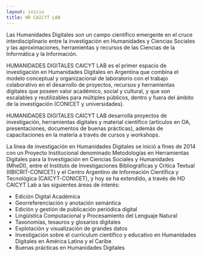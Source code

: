 ```yaml
---
layout: inicio
title: HD CAICYT LAB
---
```


Las Humanidades Digitales son un campo científico emergente en el cruce interdisciplinario entre la investigación en Humanidades y Ciencias Sociales y las aproximaciones, herramientas y recursos de las Ciencias de la Informática y la Información. 

HUMANIDADES DIGITALES CAICYT LAB es el primer espacio de investigación en Humanidades Digitales en Argentina que combina el modelo conceptual y organizacional de laboratorio con el trabajo colaborativo en el desarrollo de proyectos, recursos y herramientas digitales que poseen valor académico, social y cultural, y que son escalables y reutilizables para múltiples públicos, dentro y fuera del ámbito de la investigación (CONICET y universidades).

HUMANIDADES DIGITALES CAICYT LAB desarrolla proyectos de investigación, herramientas digitales y material científico (artículos en OA, presentaciones, documentos de buenas prácticas), además de capacitaciones en la materia a través de cursos y workshops.

La línea de investigación en Humanidades Digitales se inició a fines de 2014 con un Proyecto Institucional denominado Metodologías en Herramientas Digitales para la Investigación en Ciencias Sociales y Humanidades (MheDI), entre el Instituto de Investigaciones Bibliográficas y Crítica Textual (IIBICRIT-CONICET) y el Centro Argentino de Información Científica y Tecnológica (CAICYT-CONICET), y hoy se ha extendido, a través de HD CAICYT Lab a las siguientes áreas de interés:

* Edición Digital Académica
* Georreferenciación y anotación semántica
* Edición y gestión de publicación periódica digital
* Lingüística Computacional y Procesamiento del Lenguaje Natural
* Taxonomías, tesauros y glosarios digitales
* Explotación y visualización de grandes datos
* Investigación sobre el currículum científico y educativo en Humanidades Digitales en América Latina y el Caribe
* Buenas prácticas en Humanidades Digitales

<!-- [HDCAICYTLAB logo](/assets/img/.jpg) -->
